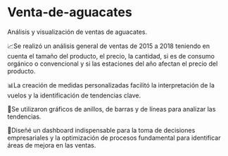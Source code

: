 # Venta-de-aguacates
Análisis y visualización de ventas de aguacates.

📈Se realizó un análisis general de ventas de 2015 a 2018 teniendo en cuenta el tamaño del producto, el precio, la cantidad, si es de consumo orgánico o convencional y si las estaciones del año afectan el precio del producto.

📊⁣⁣⁣La creación de medidas personalizadas facilitó la interpretación de la vuelos y la identificación de tendencias clave. 

🦄Se utilizaron gráficos de anillos, de barras y de líneas para analizar las tendencias.

⁣🔎Diseñé un dashboard indispensable para la toma de decisiones empresariales y la optimización de procesos fundamental para identificar áreas de mejora en las ventas.⁣
